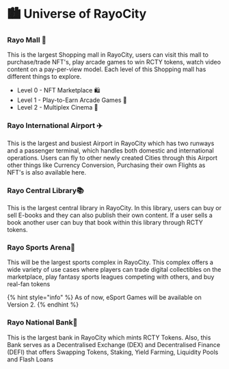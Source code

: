 # 🏙 Universe of RayoCity

### Rayo Mall 🛒

This is the largest Shopping mall in RayoCity, users can visit this mall to purchase/trade NFT's, play arcade games to win RCTY tokens, watch video content on a pay-per-view model. Each level of this Shopping mall has different things to explore.

* Level 0 - NFT Marketplace 🛍
* Level 1 - Play-to-Earn Arcade Games 🎳
* Level 2 - Multiplex Cinema 🎦

### Rayo International Airport ✈️

This is the largest and busiest Airport in RayoCity which has two runways and a passenger terminal, which handles both domestic and international operations. Users can fly to other newly created Cities through this Airport other things like Currency Conversion, Purchasing their own Flights as NFT's is also available here.

### Rayo Central Library📚

This is the largest central library in RayoCity. In this library, users can buy or sell E-books and they can also publish their own content. If a user sells a book another user can buy that book within this library through RCTY tokens.

### Rayo Sports Arena🏀

This will be the largest sports complex in RayoCity. This complex offers a wide variety of use cases where players can trade digital collectibles on the marketplace, play fantasy sports leagues competing with others, and buy real-fan tokens&#x20;

{% hint style="info" %}
As of now, eSport Games will be available on Version 2.&#x20;
{% endhint %}

### Rayo National Bank🏦

This is the largest bank in RayoCity which mints RCTY Tokens. Also, this Bank serves as a Decentralised Exchange (DEX) and Decentralised Finance (DEFI) that offers Swapping Tokens, Staking, Yield Farming, Liquidity Pools and Flash Loans&#x20;
